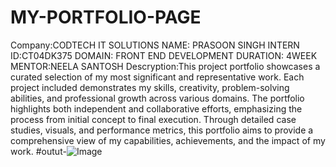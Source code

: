 # MY-PORTFOLIO-PAGE
Company:CODTECH IT SOLUTIONS 
NAME: PRASOON SINGH 
INTERN ID:CT04DK375 
DOMAIN: FRONT END DEVELOPMENT 
DURATION: 4WEEK 
MENTOR:NEELA SANTOSH 
Descryption:This project portfolio showcases a curated selection of my most significant and representative work. Each project included demonstrates my skills, creativity, problem-solving abilities, and professional growth across various domains. The portfolio highlights both independent and collaborative efforts, emphasizing the process from initial concept to final execution. Through detailed case studies, visuals, and performance metrics, this portfolio aims to provide a comprehensive view of my capabilities, achievements, and the impact of my work.
#outut-![Image](https://github.com/user-attachments/assets/a0f32938-e5e8-4292-84fb-19d8d6be34f4)
